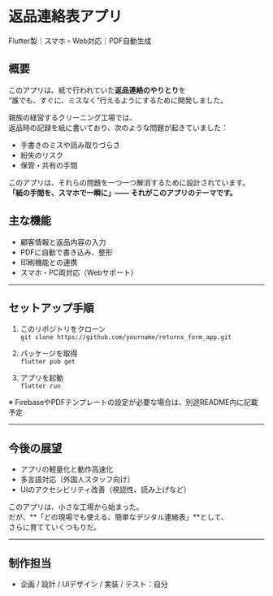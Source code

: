 # 返品連絡表アプリ  
Flutter製｜スマホ・Web対応｜PDF自動生成

## 概要

このアプリは、紙で行われていた**返品連絡のやりとり**を  
“誰でも、すぐに、ミスなく”行えるようにするために開発しました。

親族の経営するクリーニング工場では、  
返品時の記録を紙に書いており、次のような問題が起きていました：

- 手書きのミスや読み取りづらさ  
- 紛失のリスク  
- 保管・共有の手間  

このアプリは、それらの問題を一つ一つ解消するために設計されています。  
**「紙の手間を、スマホで一瞬に」—— それがこのアプリのテーマです。**



## 主な機能

- 顧客情報と返品内容の入力  
- PDFに自動で書き込み、整形  
- 印刷機能との連携  
- スマホ・PC両対応（Webサポート）

---


## セットアップ手順

1. このリポジトリをクローン  
   `git clone https://github.com/yourname/returns_form_app.git`

2. パッケージを取得  
   `flutter pub get`

3. アプリを起動  
   `flutter run`

※ FirebaseやPDFテンプレートの設定が必要な場合は、別途README内に記載予定

---



## 今後の展望

- アプリの軽量化と動作高速化  
- 多言語対応（外国人スタッフ向け）  
- UIのアクセシビリティ改善（視認性、読み上げなど）

このアプリは、小さな工場から始まった。  
だが、**「どの現場でも使える、簡単なデジタル連絡表」**として、  
さらに育てていくつもりだ。

---


## 制作担当

- 企画 / 設計 / UIデザイン / 実装 / テスト：自分
